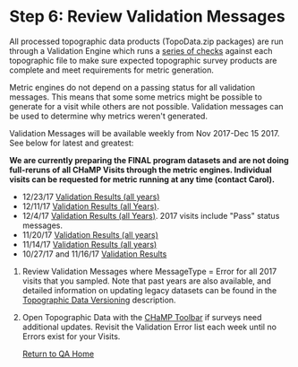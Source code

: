 # Step 6: Review Validation Messages

All processed topographic data products (TopoData.zip packages) are run through a Validation Engine which runs a [series of checks](https://docs.google.com/spreadsheets/d/1nlVYtqw8S5gsp83_EXSj4BD0Wmtc4AYBp5RUGWdCJGw/edit#gid=584951703) against each topographic file to make sure expected topographic survey products are complete and meet requirements for metric generation.  

Metric engines do not depend on a passing status for all validation messages.  This means that some some metrics might be possible to generate for a visit while others are not possible.  Validation messages can be used to determine why metrics weren't generated.

Validation Messages will be available weekly from Nov 2017-Dec 15 2017. See below for latest and greatest:


**We are currently preparing the FINAL program datasets and are not doing full-reruns of all CHaMP Visits through the metric engines. Individual visits can be requested for metric running at any time (contact Carol).** 

* 12/23/17  [Validation Results (all years)](https://docs.google.com/spreadsheets/d/1Eo0bCXDp3_r1rihdP4-2y-RgQQQnqLZk676z113WYLk/edit?usp=sharing)
* 12/11/17 [Validation Results (all Years)](https://docs.google.com/spreadsheets/d/13oQxRgN9Hmoj2wwkvxE7g3Flx4MkUV9hJ4A9VhaefB4/edit?usp=sharing).
* 12/4/17 [Validation Results (all Years)](https://docs.google.com/spreadsheets/d/1B3l4C8So9wMN7K3OvlLa7MwW-IduKXwLu4545SkS7bc/edit?usp=sharing). 2017 visits include "Pass" status messages.
* 11/20/17 [Validation Results (all years)](https://docs.google.com/spreadsheets/d/1xUy_tBL8shNynXUYGCnwQj2HfH_CsDD9FNhvhbNw9mk/edit?usp=sharing)
* 11/14/17 [Validation Results (all years)](https://docs.google.com/spreadsheets/d/1uy0vW2US9ZkshpHj7ArrEEtoFq1zDTSmo9hdItMTvcA/edit?usp=sharing)  
* 10/27/17 and 11/16/17 [Validation Results](https://docs.google.com/spreadsheets/d/1R-qc3nZK2_BSg_DiEfR9BJLpmUTJ3TisX1SKqkrXSzg/edit?usp=sharing)

1. Review Validation Messages where MessageType = Error for all 2017 visits that you sampled.  Note that past years are also available, and detailed information on updating legacy datasets can be found in the [Topographic Data Versioning](QA_Updates_pre2017surveys.md) description. 

2. Open Topographic Data with the [CHaMP Toolbar](champtools.northarrowresearch.com) if surveys need additional updates.  Revisit the Validation Error list each week until no Errors exist for your Visits.

   [Return to QA Home](QAMain.md)







